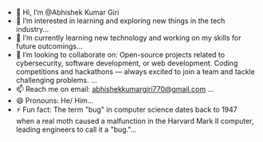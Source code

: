 - 👋 Hi, I’m @Abhishek Kumar Giri
- 👀 I’m interested in learning and exploring new things in the tech industry...
- 🌱 I’m currently learning new technology and working on my skills for future outcomings...
- 💞️ I’m looking to collaborate on: Open-source projects related to cybersecurity, software development, or web development. Coding competitions and hackathons — always excited to join a team and tackle challenging problems. ...
- 📫 Reach me on email: abhishekkumargiri770@gmail.com ...
- 😄 Pronouns: He/ Him...
- ⚡ Fun fact: The term "bug" in computer science dates back to 1947 when a real moth caused a malfunction in the Harvard Mark II computer, leading engineers to call it a "bug."...

<!---
AbhishekChamp879/AbhishekChamp879 is a ✨ special ✨ repository because its `README.md` (this file) appears on your GitHub profile.
You can click the Preview link to take a look at your changes.
--->
